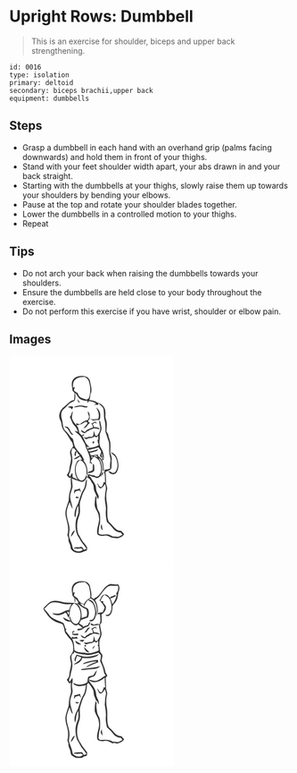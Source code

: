 # Upright Rows: Dumbbell
> This is an exercise for shoulder, biceps and upper back strengthening.

``` 
id: 0016 
type: isolation 
primary: deltoid 
secondary: biceps brachii,upper back 
equipment: dumbbells 
``` 

## Steps

 - Grasp a dumbbell in each hand with an overhand grip (palms facing downwards) and hold them in front of your thighs.
 - Stand with your feet shoulder width apart, your abs drawn in and your back straight.
 - Starting with the dumbbells at your thighs, slowly raise them up towards your shoulders by bending your elbows.
 - Pause at the top and rotate your shoulder blades together.
 - Lower the dumbbells in a controlled motion to your thighs.
 - Repeat

## Tips

 - Do not arch your back when raising the dumbbells towards your shoulders.
 - Ensure the dumbbells are held close to your body throughout the exercise.
 - Do not perform this exercise if you have wrist, shoulder or elbow pain.

## Images

<svg width="221pt" height="275pt" viewBox="0 0 221 275" xmlns="http://www.w3.org/2000/svg">
  <g fill="#FFF">
    <path d="M0 0h221v275H0V0m85.82 31.9c-3.25 4.39-1.3 9.97-.8 14.89l2.76 3.15c-.12 3.17-.29 6.34-.7 9.49-5.65.6-8.79 5.73-13.05 8.75-5.7 3.78-8.95 12-5.5 18.29 1.92 3.34 1.5 7.39 2.99 10.89 1.39 3.45 4.58 5.67 6.45 8.83 2.41 3.34 3.97 7.24 6.72 10.33.4 1.61.79 3.21 1.21 4.82-1.37 2.15-2.99 4.16-4.03 6.5-.74 2.74.57 5.45.95 8.15.98 5.66-2.04 10.94-2.11 16.55-.01 2.93-1.86 5.27-3.43 7.56 1.62 1.35 3.13 5.48 5.68 3.11-.62 3.92-.1 7.86.06 11.79.12 2.79-1.3 5.29-1.89 7.95-.98 3.8-1 7.73-1.42 11.61-1.98 6.91-5.73 13.98-3.78 21.35 1.88 7.92 4.77 16.21 2.14 24.34.52 1.63 1.07 3.26 1.6 4.9-1.08 3.92 2.31 7.05 2.55 10.83-.13 5.5 6.04 8.48 10.84 8.34 3.67.56 6.59-1.99 10-2.77 2.17-.56 1.47-3.23 1.47-4.86-1.07-1.4-2.03-2.87-3.12-4.24-3.78-3.8-5.82-8.86-8.63-13.34-2.83-8.28-1.83-17.62 1.49-25.61 1.94-6.34-.86-13.16 1.48-19.45 1.57-4.41 2.44-9.18 5.1-13.11 2.89-4.54 3.41-10.14 3.41-15.39-2.1 2.45-1.67 5.97-2.6 8.9-.66 4.45-4.2 7.67-5.2 11.99-1.53 3.77-2.58 7.7-3.89 11.54-2.1 3.96-4.34 8-4.79 12.56-.11 2.09-.73 4.55 1.08 6.14 1.13-5.22.51-11 3.99-15.48.1 3.28.34 6.58-.05 9.85-.77 3.37-2.73 6.37-3.25 9.81-1.24 8.13-.49 17.1 4.54 23.9 2.28 5.43 6.96 9.18 9.71 14.31-1.19.42-2.4.82-3.61 1.2-1.06-1.97-2.27-4.81-5.06-3.6-2.69 1.04-7.43-1.34-8.37 2.18.94-.18 1.87-.35 2.81-.52 3.05 1.9 7.26-1.98 9.25 1.86-4.27 4.19-13.55 2.17-14.04-4.29-1.05-6.37-5.95-12.25-4.22-18.89 2.14-9.88-4.79-19.01-3.37-28.85.78-4.02 2.1-7.92 3.84-11.62 1.39 2.89 1.84 6.34 4.16 8.72-.86-5.44-2.91-10.65-3.48-16.15.09-4.52 2.28-8.58 3.26-12.9.12-3.86-.68-7.67-.96-11.5 4.24 1.74 8.56 3.34 13.01 4.44 3.94.41 5.86-3.75 7.48-6.6-.45-.79-.91-1.58-1.36-2.36-.52 3.14-2.41 7.33-6.14 7.28-4.53-.71-6.36-5.64-7.2-9.56-1.28-6.3-.64-14.28 5.37-18.01 5.22 2.19 8.03 7.74 8.55 13.13.33 2.67-.57 5.66 1.26 7.96.74-7.5-.24-15.76-6.08-21.15l2.11.83c-1.27-2.34-2.3-4.8-3.62-7.11-2.71-2.95-5.37-5.96-7.68-9.24-2.82-3.68-2.9-8.54-4.23-12.83-4.22-2.77-6.12-7.69-10.04-10.77-4.18-4.08-3.13-10.47-4.77-15.63-1.28-4.18-1.6-9.25 1.53-12.72 2.5-2.24 5.02-4.47 7.28-6.97 2.12-2.58 5.52-3.31 8.27-5 1.42-3.29 1.07-7.05.75-10.53 3.19 2.45 3.8 7.37 7.85 8.78 2.61 1.41 5.58 1.84 8.52 1.76.15.81.46 2.42.61 3.23.49-.98.96-1.96 1.41-2.95 3.43.51 6.85 1.04 9.67 3.26-.87 1.02-1.74 2.03-2.61 3.05.64-.46 1.27-.92 1.91-1.39.88.1 2.63.29 3.51.38.08-.57.25-1.71.34-2.28 2.39 1.9 4.84 3.87 6.48 6.5 1.67 4.81.55 10.06 1.58 14.98 1.9 5.38 1.37 11.19 1.49 16.79 1.67 4.32 2.79 8.83 4.5 13.14 1.42 6.59-.17 13.51 1.62 20.06 1.78 5.3-.86 10.72.27 16.11-2.52 1-5.23 1.19-7.85 1.73.07.73.2 2.17.26 2.89-.32 0-.97-.01-1.29-.01 3.01 3.8 1.31 9.21 2.19 13.73l-2.03-.04c-.72 2.35-1.14 4.99-2.99 6.76-2.72-.19-4.11-2.8-4.86-5.1-.18.06-.54.17-.72.23.95 2.21 1.29 5.15 3.67 6.32 3.4.26 4.73-3.38 6.41-5.63 3.28 4.99-.07 10.52.31 15.88-1.27 6.39 1.73 12.56 1.13 18.97-.59 5.44.18 10.85 1.48 16.14 3.13 2.7 6.02 5.68 8.54 8.97 2.39 3.15 6.22 4.77 10.09 5.09.73.94 1.45 1.9 2.17 2.86-1.74.92-3.37 2.05-5.18 2.82-2.62.14-5.22-.43-7.85-.37-2.57-1.24-5.11-3.02-8.09-2.8-3.68-.29-8.04 1.55-11.06-1.31.4-4.48.32-9.11 2.01-13.35.12-4.08.31-8.18-.14-12.25-.38-3.58-3.44-6.2-3.74-9.8-.52-4.2-1.66-8.46-.66-12.68-.45-.82-.91-1.63-1.39-2.42-.85 4.45-1.41 8.99-1.2 13.52 1.24 5.13 5.34 9.22 5.56 14.68 1.69 7.94-4.13 15.48-1.88 23.36 2.79 2.8 6.87 2.34 10.41 1.72 4.07-.79 7.06 3.03 10.97 3.11 2.45-.01 5.04 1.24 7.37 0 2.78-1.05 5.76-2.19 7.03-5.13-.82-1-1.61-2.02-2.49-2.96-1.78-2.23-5.17-1.1-7.29-2.88-4.12-2.87-6.63-7.45-10.7-10.41-3.66-7.71-1.15-16.61-2.48-24.79-1.42-6.3-1.38-12.95.18-19.21.68-3.1-1.78-5.79-1.5-8.87.1-4.63-.07-9.28-.89-13.85 2.84-1.94 6.95-2.05 8.21-5.77-.13-3.14.55-6.27.05-9.39 1.26-3.87-.76-7.41-1.69-11.07.2-4.7.72-9.44.02-14.13-.61-3.66-2.39-7.02-2.85-10.72-.77-1.21-1.55-2.42-2.35-3.6.46-5.64 1.4-11.63-.88-17-1.1-3.05.03-6.35-.5-9.5-.1-6.05-5.17-10.8-10.76-12.22-3.23-2.17-6.87-3.17-10.74-3.38.96-2.46 1.17-5.08 1.37-7.68 3.16-5.58.34-11.88-.54-17.66-.59-3.9-4.56-6.81-8.42-6.78-5.06-.55-11.06.11-14.25 4.59m5.29 26.07c.58 1.42 1.19 2.83 1.78 4.24.49.15 1.46.46 1.94.61-.94-1.83-2.28-3.39-3.72-4.85m-4.59 11.17c4.13.61 8.15-2.07 12.22-.54 2.01.77 4.12 1.18 6.19.39 0-.36-.01-1.09-.01-1.46-1.16.37-2.3.38-3.44.04-4.89-1.6-10.51-1.01-14.96 1.57m-8.07.12c2.47-.4 4.35.75 5.77 2.67.38-1.24 2.63-2.87.79-3.81-2.26-.87-4.71-.36-6.56 1.14m38.3.18c2.5 4.62 5.13 9.96 2.81 15.24-3.58.62-7.27.82-10.86.1 1.43.76 2.83 1.58 4.34 2.18 2.4-.33 4.79-1.3 7.22-.59 2.01-.8 1.92-3.55 2.06-5.37.55-4.49-1.88-9.08-5.57-11.56M81.32 81.85c2.11 3.85 2.82 8.49 6.07 11.66 2.46 2.33 4.03 5.32 4.91 8.57-1.52-.58-3.07-1.09-4.67-1.39 3 3.18 6.99 5.43 9.21 9.31 1.68 3.04 3.59 5.97 4.99 9.15 2.25 8.58 8.65 16.53 6.16 25.85l1.07-1.87c.54.82 1.09 1.63 1.65 2.44 1.11-1.68-.71-2.79-1.41-4.06 1.22-2.27 2.83-4.28 4.45-6.26 3.15 1.75 6.66 3.64 7.86 7.33 2.1 5.66 3.14 12.92-.79 18.02-1.39 2.35-4.57 1.62-6.24.01-2.9-.19-5.73-.89-8.5-1.73-.41 1.56-.84 3.11-1.3 4.66 3.77.77 4.91 4.86 6.95 7.59 2.55 3.23 1.08 7.7 2.96 11.19 1.55 3.27 2.87 6.66 4.63 9.83 2.34-3.07-.21-6.22-1.44-9.1-1.82-3.41-.54-7.68-2.79-10.92-1.62-3.31-4.25-6.02-5.86-9.31-.58-.42-1.76-1.27-2.35-1.7 2.54-1.32 4.79 2.24 7.57 1.43 2.68 2.41 6.37 1.54 8.15-1.44l1.33 1.54c-1-1.95-.26-3.94.16-5.86 1.73-6.6-.16-13.73-3.74-19.39l1.39.62c3.55 4.64 4.5 10.77 3.91 16.46l1.14.16c.53-7.17-.34-16.48-7.5-20.21.03-.41.09-1.23.11-1.64-3.2.01-6.33.73-9.49 1.14-.75-1.19-1.35-2.46-2.02-3.7 3.35-.4 6.59-1.35 9.77-2.46.69-.92 1.41-1.82 2.15-2.71-3.86 1.89-8.15 2.49-12.26 3.57-.51-.5-1.51-1.49-2.02-1.99 4.81-1.13 9.71-2.03 14.36-3.77 1.21 1.82 2.47 3.61 3.76 5.38-.58 2-1.15 4-1.85 5.95.91 1.15 2.01 3.16 3.76 2.31-1.8-1.72-1.68-4.09-1.18-6.28.67 2.74 1.1 5.54 2.11 8.19-.62-.33-1.86-.99-2.48-1.31l1.69 3.75c2.41-3.22 1.1-7.33.41-10.92-.55-3.73-3.68-6.35-4.42-10.02-1.29-3.91.25-8.01-.15-12.01-.32-3.88 2.7-7.12 2.45-10.99-.44-3.14-1.2-6.23-1.85-9.34-.25-.14-.74-.43-.99-.58-.96 4.03 1.81 7.92 1.09 11.99-.43 3.19-2.5 5.78-4.1 8.46l-2.8-.48c-.18-2.21-.99-4.26-1.87-6.26-.25 2.63.35 5.95-1.92 7.87-2.35.39-4.88-.22-7.07 1.05-1.45.92-2.98-.49-4.42-.67 1.04 1.3 2.37 3.67 4.4 2.69 3.08-1.83 7.17-.53 9.74-3.4 1 .41 1.99.83 2.98 1.26.56-.58 1.66-1.73 2.21-2.31.08 1.38.23 4.13.31 5.5h-1.08c.16 1.29.31 2.58.47 3.87.41 1.09 2.19 3.05.31 3.77-3.98 2.36-8.72 2.87-13.22 3.44-.11.5-.33 1.49-.44 1.98-.61-1.38-1.21-2.76-1.81-4.14 1.25.42 2.5.83 3.76 1.2-1.27-2.18-3.84-3.26-4.84-5.63-1.6-3.3-2.85-6.81-5.1-9.76 2.03.67 2.58-.81 3.02-2.29-1.12.52-2.23 1.07-3.32 1.65-1.08-1.1-2.18-2.19-3.29-3.25-.84-3.45-.96-7.41-3.81-9.95 2.84-1.03 6.02-1.18 8.58-2.93 1.56-.97 3.18-2.21 5.14-1.86 1.5.67 1.18 2.37.06 3.23-1.4 2.03-3.29 3.67-4.53 5.81 1.54-.84 3.01-1.79 4.48-2.74 1.02-2.11 2.41-4.05 4.57-5.11-1.09-.55-2.84-.98-2.59-2.57.66-1.12 2.09-2 1.93-3.46.04-3.16.79-7.51-2.72-9.15.45 2.16 1.23 4.24 1.95 6.32.24 1.67-.82 3.19-1.18 4.78-4.18.98-7.88 3.07-11.09 5.89-1.83-.19-3.58-.67-5.23-1.44l.84 2.83c-2.22-2.11-4.43-4.43-5.51-7.36-1.95-3.55.08-7.47.33-11.17-2.46 1.77-1.51 5.64-4.06 7.19m33.25 6.67c-1.43 1.02-2.67 2.47-4.61 2.19 1.84 1.44 2.72 3.57 2.19 5.9-3.1.26-5.62 2.16-8.45 3.25-.7.86-1.4 1.72-2.09 2.58-1.82-.85-3.51-1.92-5.22-2.95.18 3.08 3.14 3.79 5.57 4.41 1.31-1.51 2.82-2.85 4.86-3.19l1.43-1.47c1.82-.33 3.59-.91 5.16-1.9 2.74.1 5.43.63 8.05 1.42-1.1-3.31-4.84-2.85-7.62-2.98-.21-1.49-.91-2.8-1.79-3.99.9-.72 1.79-1.43 2.68-2.16 1.15.46 2.3.9 3.47 1.31-1.07-.91-1.99-2.72-3.63-2.42m-40.84 6.4c1.88 1.27 4.27 2.05 5.46 4.13 1.65 2.35 2.58 5.35 5.02 7.05.47-.15 1.42-.45 1.89-.59-3.84-1.94-4.1-6.75-7.12-9.46-1.44-1.28-3.48-1-5.25-1.13m28.5 18.92c.7.52.7.52 0 0m10.22 1.35c-.16.42-.48 1.26-.63 1.67 1.57 3.17 3.82-3.64.63-1.67m23.76 14.57c2.8 2.53 6.5 4.56 7.64 8.42 2.11 6 2.79 13.7-2.02 18.62-.76.13-2.29.4-3.05.53-1.71-1.16-3.41-2.47-5.56-2.62 1.5 4.23 7.76 5.86 10.67 2.24 3.92-5.52 3.31-12.9 1.25-19.01-1.28-3.97-4.41-8.02-8.93-8.18m-23.76 14.74c-.29 2.8-.17 5.62-.3 8.42-1.52 2.66-6.02 1.13-6.71 4.49 2.67-.33 5.74-.29 7.85-2.22 1.96-1.77.74-4.64.9-6.93.17-1.55-.69-2.75-1.74-3.76m12.48 11.86c-.19 1.31-1.64 3.55-.44 4.49 1.1-1.1 1.71-2.81 1.63-4.36-.3-.03-.89-.09-1.19-.13m-37.44 23.47c-.18 1.82-.36 3.65-.48 5.48.72-1.15 1.41-2.31 2.1-3.47 1.72-.41 3.43-.87 5.11-1.39.66 1.05 1.36 2.09 2.09 3.11-.31-1.9-.92-3.72-1.57-5.53-2.24 1.2-4.69 1.87-7.25 1.8m1.72 9.18c.15.55.44 1.64.59 2.19.97-.14 2.9-.41 3.87-.55-.88-1.71-2.87-1.41-4.46-1.64m36.43 45.32c-.63-2.79-1.12-5.61-1.29-8.47-2.19 2.59-1.32 6.51 1.29 8.47m-43.01 8.43c3.01-1.89 3.98-5.4 5.7-8.28-3.73.68-4.59 5.25-5.7 8.28z"/>
    <path d="M89.51 31.36c3.6-2.9 8.38-2.9 12.76-2.76 1.41 1.27 2.93 2.45 4.06 3.99 3.06 7.86 3.62 16.9.35 24.84-.95.46-1.89.91-2.83 1.37-2.65-.83-5.33-1.63-7.87-2.77-2.31-1.13-3.13-3.74-4.11-5.92-1.67-1.01-3.38-1.99-4.83-3.3-.18-1.69.63-3.28 1.02-4.89l-2.44.6c-.41-4.01.18-8.8 3.89-11.16zM84.78 124.11c.68.08 2.03.23 2.71.31.88 1.26 1.81 2.48 2.8 3.66-.37.05-1.13.17-1.51.23-.48 2.2-2.35 5.11.26 6.66.24-2.31.65-4.63 1.62-6.76.84 2.15 2.38 3.84 4 5.42-2.74 1.55-5.5 3.05-8.19 4.67 3.27 1.43 6.02-2 8.78-3.26.85 1.45 1.69 2.9 2.57 4.33-2.64.02-5.77.51-7.09 3.13-3.95 7.3-3.28 16.87 1.28 23.74-2.2-1.31-4.54-2.36-6.92-3.3-.02-1.84-.05-3.68-.12-5.51-2.04.75-2.41 3.06-3.4 4.73-.59-1.14-2.25-2.25-1.11-3.58 2.06-3.56 2-7.75 3.13-11.6 1.84-5.17 1.28-10.85.04-16.09-.69-2.33.58-4.57 1.15-6.78zM113.8 134.5c.76-1.18 4.77-.6 4.69 1.03-1.58.18-3.27-.36-4.69-1.03zM110.2 136.58c-.15-1.36.5-1.82 1.96-1.38.1 1.31-.55 1.77-1.96 1.38zM119.92 136.85c-.44-.32-.44-.32 0 0zM119.92 136.85l.3.23.13.32-.43-.55z"/>
  </g>
  <g fill="#333">
    <path d="M85.82 31.9c3.19-4.48 9.19-5.14 14.25-4.59 3.86-.03 7.83 2.88 8.42 6.78.88 5.78 3.7 12.08.54 17.66-.2 2.6-.41 5.22-1.37 7.68 3.87.21 7.51 1.21 10.74 3.38 5.59 1.42 10.66 6.17 10.76 12.22.53 3.15-.6 6.45.5 9.5 2.28 5.37 1.34 11.36.88 17 .8 1.18 1.58 2.39 2.35 3.6.46 3.7 2.24 7.06 2.85 10.72.7 4.69.18 9.43-.02 14.13.93 3.66 2.95 7.2 1.69 11.07.5 3.12-.18 6.25-.05 9.39-1.26 3.72-5.37 3.83-8.21 5.77.82 4.57.99 9.22.89 13.85-.28 3.08 2.18 5.77 1.5 8.87-1.56 6.26-1.6 12.91-.18 19.21 1.33 8.18-1.18 17.08 2.48 24.79 4.07 2.96 6.58 7.54 10.7 10.41 2.12 1.78 5.51.65 7.29 2.88.88.94 1.67 1.96 2.49 2.96-1.27 2.94-4.25 4.08-7.03 5.13-2.33 1.24-4.92-.01-7.37 0-3.91-.08-6.9-3.9-10.97-3.11-3.54.62-7.62 1.08-10.41-1.72-2.25-7.88 3.57-15.42 1.88-23.36-.22-5.46-4.32-9.55-5.56-14.68-.21-4.53.35-9.07 1.2-13.52.48.79.94 1.6 1.39 2.42-1 4.22.14 8.48.66 12.68.3 3.6 3.36 6.22 3.74 9.8.45 4.07.26 8.17.14 12.25-1.69 4.24-1.61 8.87-2.01 13.35 3.02 2.86 7.38 1.02 11.06 1.31 2.98-.22 5.52 1.56 8.09 2.8 2.63-.06 5.23.51 7.85.37 1.81-.77 3.44-1.9 5.18-2.82-.72-.96-1.44-1.92-2.17-2.86-3.87-.32-7.7-1.94-10.09-5.09-2.52-3.29-5.41-6.27-8.54-8.97-1.3-5.29-2.07-10.7-1.48-16.14.6-6.41-2.4-12.58-1.13-18.97-.38-5.36 2.97-10.89-.31-15.88-1.68 2.25-3.01 5.89-6.41 5.63-2.38-1.17-2.72-4.11-3.67-6.32.18-.06.54-.17.72-.23.75 2.3 2.14 4.91 4.86 5.1 1.85-1.77 2.27-4.41 2.99-6.76l2.03.04c-.88-4.52.82-9.93-2.19-13.73.32 0 .97.01 1.29.01-.06-.72-.19-2.16-.26-2.89 2.62-.54 5.33-.73 7.85-1.73-1.13-5.39 1.51-10.81-.27-16.11-1.79-6.55-.2-13.47-1.62-20.06-1.71-4.31-2.83-8.82-4.5-13.14-.12-5.6.41-11.41-1.49-16.79-1.03-4.92.09-10.17-1.58-14.98-1.64-2.63-4.09-4.6-6.48-6.5-.09.57-.26 1.71-.34 2.28-.88-.09-2.63-.28-3.51-.38-.64.47-1.27.93-1.91 1.39.87-1.02 1.74-2.03 2.61-3.05-2.82-2.22-6.24-2.75-9.67-3.26-.45.99-.92 1.97-1.41 2.95-.15-.81-.46-2.42-.61-3.23-2.94.08-5.91-.35-8.52-1.76-4.05-1.41-4.66-6.33-7.85-8.78.32 3.48.67 7.24-.75 10.53-2.75 1.69-6.15 2.42-8.27 5-2.26 2.5-4.78 4.73-7.28 6.97-3.13 3.47-2.81 8.54-1.53 12.72 1.64 5.16.59 11.55 4.77 15.63 3.92 3.08 5.82 8 10.04 10.77 1.33 4.29 1.41 9.15 4.23 12.83 2.31 3.28 4.97 6.29 7.68 9.24 1.32 2.31 2.35 4.77 3.62 7.11l-2.11-.83c5.84 5.39 6.82 13.65 6.08 21.15-1.83-2.3-.93-5.29-1.26-7.96-.52-5.39-3.33-10.94-8.55-13.13-6.01 3.73-6.65 11.71-5.37 18.01.84 3.92 2.67 8.85 7.2 9.56 3.73.05 5.62-4.14 6.14-7.28.45.78.91 1.57 1.36 2.36-1.62 2.85-3.54 7.01-7.48 6.6-4.45-1.1-8.77-2.7-13.01-4.44.28 3.83 1.08 7.64.96 11.5-.98 4.32-3.17 8.38-3.26 12.9.57 5.5 2.62 10.71 3.48 16.15-2.32-2.38-2.77-5.83-4.16-8.72-1.74 3.7-3.06 7.6-3.84 11.62-1.42 9.84 5.51 18.97 3.37 28.85-1.73 6.64 3.17 12.52 4.22 18.89.49 6.46 9.77 8.48 14.04 4.29-1.99-3.84-6.2.04-9.25-1.86-.94.17-1.87.34-2.81.52.94-3.52 5.68-1.14 8.37-2.18 2.79-1.21 4 1.63 5.06 3.6 1.21-.38 2.42-.78 3.61-1.2-2.75-5.13-7.43-8.88-9.71-14.31-5.03-6.8-5.78-15.77-4.54-23.9.52-3.44 2.48-6.44 3.25-9.81.39-3.27.15-6.57.05-9.85-3.48 4.48-2.86 10.26-3.99 15.48-1.81-1.59-1.19-4.05-1.08-6.14.45-4.56 2.69-8.6 4.79-12.56 1.31-3.84 2.36-7.77 3.89-11.54 1-4.32 4.54-7.54 5.2-11.99.93-2.93.5-6.45 2.6-8.9 0 5.25-.52 10.85-3.41 15.39-2.66 3.93-3.53 8.7-5.1 13.11-2.34 6.29.46 13.11-1.48 19.45-3.32 7.99-4.32 17.33-1.49 25.61 2.81 4.48 4.85 9.54 8.63 13.34 1.09 1.37 2.05 2.84 3.12 4.24 0 1.63.7 4.3-1.47 4.86-3.41.78-6.33 3.33-10 2.77-4.8.14-10.97-2.84-10.84-8.34-.24-3.78-3.63-6.91-2.55-10.83-.53-1.64-1.08-3.27-1.6-4.9 2.63-8.13-.26-16.42-2.14-24.34-1.95-7.37 1.8-14.44 3.78-21.35.42-3.88.44-7.81 1.42-11.61.59-2.66 2.01-5.16 1.89-7.95-.16-3.93-.68-7.87-.06-11.79-2.55 2.37-4.06-1.76-5.68-3.11 1.57-2.29 3.42-4.63 3.43-7.56.07-5.61 3.09-10.89 2.11-16.55-.38-2.7-1.69-5.41-.95-8.15 1.04-2.34 2.66-4.35 4.03-6.5-.42-1.61-.81-3.21-1.21-4.82-2.75-3.09-4.31-6.99-6.72-10.33-1.87-3.16-5.06-5.38-6.45-8.83-1.49-3.5-1.07-7.55-2.99-10.89-3.45-6.29-.2-14.51 5.5-18.29 4.26-3.02 7.4-8.15 13.05-8.75.41-3.15.58-6.32.7-9.49l-2.76-3.15c-.5-4.92-2.45-10.5.8-14.89m3.69-.54c-3.71 2.36-4.3 7.15-3.89 11.16l2.44-.6c-.39 1.61-1.2 3.2-1.02 4.89 1.45 1.31 3.16 2.29 4.83 3.3.98 2.18 1.8 4.79 4.11 5.92 2.54 1.14 5.22 1.94 7.87 2.77.94-.46 1.88-.91 2.83-1.37 3.27-7.94 2.71-16.98-.35-24.84-1.13-1.54-2.65-2.72-4.06-3.99-4.38-.14-9.16-.14-12.76 2.76m-4.73 92.75c-.57 2.21-1.84 4.45-1.15 6.78 1.24 5.24 1.8 10.92-.04 16.09-1.13 3.85-1.07 8.04-3.13 11.6-1.14 1.33.52 2.44 1.11 3.58.99-1.67 1.36-3.98 3.4-4.73.07 1.83.1 3.67.12 5.51 2.38.94 4.72 1.99 6.92 3.3-4.56-6.87-5.23-16.44-1.28-23.74 1.32-2.62 4.45-3.11 7.09-3.13-.88-1.43-1.72-2.88-2.57-4.33-2.76 1.26-5.51 4.69-8.78 3.26 2.69-1.62 5.45-3.12 8.19-4.67-1.62-1.58-3.16-3.27-4-5.42-.97 2.13-1.38 4.45-1.62 6.76-2.61-1.55-.74-4.46-.26-6.66.38-.06 1.14-.18 1.51-.23-.99-1.18-1.92-2.4-2.8-3.66-.68-.08-2.03-.23-2.71-.31z"/>
    <path d="M91.11 57.97c1.44 1.46 2.78 3.02 3.72 4.85-.48-.15-1.45-.46-1.94-.61-.59-1.41-1.2-2.82-1.78-4.24zM86.52 69.14c4.45-2.58 10.07-3.17 14.96-1.57 1.14.34 2.28.33 3.44-.04 0 .37.01 1.1.01 1.46-2.07.79-4.18.38-6.19-.39-4.07-1.53-8.09 1.15-12.22.54zM78.45 69.26c1.85-1.5 4.3-2.01 6.56-1.14 1.84.94-.41 2.57-.79 3.81-1.42-1.92-3.3-3.07-5.77-2.67zM116.75 69.44c3.69 2.48 6.12 7.07 5.57 11.56-.14 1.82-.05 4.57-2.06 5.37-2.43-.71-4.82.26-7.22.59-1.51-.6-2.91-1.42-4.34-2.18 3.59.72 7.28.52 10.86-.1 2.32-5.28-.31-10.62-2.81-15.24z"/>
    <path d="M81.32 81.85c2.55-1.55 1.6-5.42 4.06-7.19-.25 3.7-2.28 7.62-.33 11.17 1.08 2.93 3.29 5.25 5.51 7.36l-.84-2.83c1.65.77 3.4 1.25 5.23 1.44 3.21-2.82 6.91-4.91 11.09-5.89.36-1.59 1.42-3.11 1.18-4.78-.72-2.08-1.5-4.16-1.95-6.32 3.51 1.64 2.76 5.99 2.72 9.15.16 1.46-1.27 2.34-1.93 3.46-.25 1.59 1.5 2.02 2.59 2.57-2.16 1.06-3.55 3-4.57 5.11-1.47.95-2.94 1.9-4.48 2.74 1.24-2.14 3.13-3.78 4.53-5.81 1.12-.86 1.44-2.56-.06-3.23-1.96-.35-3.58.89-5.14 1.86-2.56 1.75-5.74 1.9-8.58 2.93 2.85 2.54 2.97 6.5 3.81 9.95 1.11 1.06 2.21 2.15 3.29 3.25 1.09-.58 2.2-1.13 3.32-1.65-.44 1.48-.99 2.96-3.02 2.29 2.25 2.95 3.5 6.46 5.1 9.76 1 2.37 3.57 3.45 4.84 5.63-1.26-.37-2.51-.78-3.76-1.2.6 1.38 1.2 2.76 1.81 4.14.11-.49.33-1.48.44-1.98 4.5-.57 9.24-1.08 13.22-3.44 1.88-.72.1-2.68-.31-3.77-.16-1.29-.31-2.58-.47-3.87h1.08c-.08-1.37-.23-4.12-.31-5.5-.55.58-1.65 1.73-2.21 2.31-.99-.43-1.98-.85-2.98-1.26-2.57 2.87-6.66 1.57-9.74 3.4-2.03.98-3.36-1.39-4.4-2.69 1.44.18 2.97 1.59 4.42.67 2.19-1.27 4.72-.66 7.07-1.05 2.27-1.92 1.67-5.24 1.92-7.87.88 2 1.69 4.05 1.87 6.26l2.8.48c1.6-2.68 3.67-5.27 4.1-8.46.72-4.07-2.05-7.96-1.09-11.99.25.15.74.44.99.58.65 3.11 1.41 6.2 1.85 9.34.25 3.87-2.77 7.11-2.45 10.99.4 4-1.14 8.1.15 12.01.74 3.67 3.87 6.29 4.42 10.02.69 3.59 2 7.7-.41 10.92l-1.69-3.75c.62.32 1.86.98 2.48 1.31-1.01-2.65-1.44-5.45-2.11-8.19-.5 2.19-.62 4.56 1.18 6.28-1.75.85-2.85-1.16-3.76-2.31.7-1.95 1.27-3.95 1.85-5.95-1.29-1.77-2.55-3.56-3.76-5.38-4.65 1.74-9.55 2.64-14.36 3.77.51.5 1.51 1.49 2.02 1.99 4.11-1.08 8.4-1.68 12.26-3.57-.74.89-1.46 1.79-2.15 2.71-3.18 1.11-6.42 2.06-9.77 2.46.67 1.24 1.27 2.51 2.02 3.7 3.16-.41 6.29-1.13 9.49-1.14-.02.41-.08 1.23-.11 1.64 7.16 3.73 8.03 13.04 7.5 20.21l-1.14-.16c.59-5.69-.36-11.82-3.91-16.46l-1.39-.62-.13-.32-.3-.23c-.44-.32-.44-.32 0 0l.43.55c3.58 5.66 5.47 12.79 3.74 19.39-.42 1.92-1.16 3.91-.16 5.86l-1.33-1.54c-1.78 2.98-5.47 3.85-8.15 1.44-2.78.81-5.03-2.75-7.57-1.43.59.43 1.77 1.28 2.35 1.7 1.61 3.29 4.24 6 5.86 9.31 2.25 3.24.97 7.51 2.79 10.92 1.23 2.88 3.78 6.03 1.44 9.1-1.76-3.17-3.08-6.56-4.63-9.83-1.88-3.49-.41-7.96-2.96-11.19-2.04-2.73-3.18-6.82-6.95-7.59.46-1.55.89-3.1 1.3-4.66 2.77.84 5.6 1.54 8.5 1.73 1.67 1.61 4.85 2.34 6.24-.01 3.93-5.1 2.89-12.36.79-18.02-1.2-3.69-4.71-5.58-7.86-7.33-1.62 1.98-3.23 3.99-4.45 6.26.7 1.27 2.52 2.38 1.41 4.06-.56-.81-1.11-1.62-1.65-2.44l-1.07 1.87c2.49-9.32-3.91-17.27-6.16-25.85-1.4-3.18-3.31-6.11-4.99-9.15-2.22-3.88-6.21-6.13-9.21-9.31 1.6.3 3.15.81 4.67 1.39-.88-3.25-2.45-6.24-4.91-8.57-3.25-3.17-3.96-7.81-6.07-11.66m32.48 52.65c1.42.67 3.11 1.21 4.69 1.03.08-1.63-3.93-2.21-4.69-1.03m-3.6 2.08c1.41.39 2.06-.07 1.96-1.38-1.46-.44-2.11.02-1.96 1.38z"/>
    <path d="M114.57 88.52c1.64-.3 2.56 1.51 3.63 2.42a85.18 85.18 0 0 1-3.47-1.31c-.89.73-1.78 1.44-2.68 2.16.88 1.19 1.58 2.5 1.79 3.99 2.78.13 6.52-.33 7.62 2.98-2.62-.79-5.31-1.32-8.05-1.42-1.57.99-3.34 1.57-5.16 1.9l-1.43 1.47c-2.04.34-3.55 1.68-4.86 3.19-2.43-.62-5.39-1.33-5.57-4.41 1.71 1.03 3.4 2.1 5.22 2.95.69-.86 1.39-1.72 2.09-2.58 2.83-1.09 5.35-2.99 8.45-3.25.53-2.33-.35-4.46-2.19-5.9 1.94.28 3.18-1.17 4.61-2.19zM73.73 94.92c1.77.13 3.81-.15 5.25 1.13 3.02 2.71 3.28 7.52 7.12 9.46-.47.14-1.42.44-1.89.59-2.44-1.7-3.37-4.7-5.02-7.05-1.19-2.08-3.58-2.86-5.46-4.13zM102.23 113.84c.7.52.7.52 0 0zM112.45 115.19c3.19-1.97.94 4.84-.63 1.67.15-.41.47-1.25.63-1.67zM136.21 129.76c4.52.16 7.65 4.21 8.93 8.18 2.06 6.11 2.67 13.49-1.25 19.01-2.91 3.62-9.17 1.99-10.67-2.24 2.15.15 3.85 1.46 5.56 2.62.76-.13 2.29-.4 3.05-.53 4.81-4.92 4.13-12.62 2.02-18.62-1.14-3.86-4.84-5.89-7.64-8.42zM112.45 144.5c1.05 1.01 1.91 2.21 1.74 3.76-.16 2.29 1.06 5.16-.9 6.93-2.11 1.93-5.18 1.89-7.85 2.22.69-3.36 5.19-1.83 6.71-4.49.13-2.8.01-5.62.3-8.42zM124.93 156.36c.3.04.89.1 1.19.13.08 1.55-.53 3.26-1.63 4.36-1.2-.94.25-3.18.44-4.49zM87.49 179.83c2.56.07 5.01-.6 7.25-1.8.65 1.81 1.26 3.63 1.57 5.53-.73-1.02-1.43-2.06-2.09-3.11-1.68.52-3.39.98-5.11 1.39-.69 1.16-1.38 2.32-2.1 3.47.12-1.83.3-3.66.48-5.48zM89.21 189.01c1.59.23 3.58-.07 4.46 1.64-.97.14-2.9.41-3.87.55-.15-.55-.44-1.64-.59-2.19zM125.64 234.33c-2.61-1.96-3.48-5.88-1.29-8.47.17 2.86.66 5.68 1.29 8.47zM82.63 242.76c1.11-3.03 1.97-7.6 5.7-8.28-1.72 2.88-2.69 6.39-5.7 8.28z"/>
  </g>
</svg>

<svg width="221pt" height="275pt" viewBox="0 0 221 275" xmlns="http://www.w3.org/2000/svg">
  <g fill="#FFF">
    <path d="M0 0h221v275H0V0m85.87 31.83c-3.29 4.39-1.36 10.01-.85 14.94.87 1.02 1.74 2.03 2.61 3.05-.01 2.14-.04 4.34.82 6.35.23-2.09.3-4.18.22-6.29 1.55 1.84 2.91 3.81 4.36 5.73l-1.95 1.23c4 2.8 7.61 6.16 12.3 7.81 1.75 2.99 1.52 6.65.57 9.88-2.3.57-4.56 1.3-6.75 2.21.12-7.06-.43-15.7-7.04-19.88-5.16-1.33-10.69-.49-15.97-1.15-6.2-1.53-13.03-3.66-19.18-.77-2.95 1.97-5.41 4.6-7.97 7.04-2.92 2.89 1.13 5.96 2.74 8.33 2.66 4.53 6.65 8.16 11.29 10.61 3.3 1.59 6.9 2.43 10.27 3.83 2.66 3.29 2.24 8 3.85 11.82 1.98 2.48 3.57 5.28 5.94 7.43 3.69 3.58 5.14 8.81 4.68 13.84.68 3.65-2.02 6.44-3.65 9.38-1.23 2.56.08 5.39.51 7.99 1.38 5.9-1.84 11.46-1.97 17.31-.01 2.62-1.27 4.92-3.3 6.54.64 2.11 2.16 3.74 3.55 5.39l2-1.52c-.47 3.7-.24 7.42.04 11.12.43 3.78-1.79 7.12-2.25 10.79-.73 3.38-.57 6.88-1.16 10.28-1.6 4.85-3.51 9.67-4.19 14.77-.32 7.25 3.41 13.93 3.68 21.12.05 3.13-.09 6.31-.97 9.33.5 1.58 1.02 3.15 1.53 4.72-.91 3.99 2.27 7.19 2.6 11.02.15 2.27.9 4.61 3.06 5.73 3.49 3.04 8.41 2.59 12.7 2.18.65-.58 1.31-1.15 1.97-1.72 1.26-.18 2.49-.46 3.7-.84 1.36-1.15.82-3.1.96-4.64-2.89-4.21-6.65-7.78-8.81-12.48-6.61-8.84-5.45-21.09-1.56-30.81 1.94-6.07-.72-12.58 1.28-18.64 1.61-4.98 2.77-10.24 5.74-14.64 2.51-4.33 2.86-9.48 3.11-14.37.44-.58 1.31-1.75 1.75-2.33 2.46 2.45 4.3 5.43 6.07 8.4 1.84 2.93.81 6.67 2.24 9.74.78 1.75 1.55 3.5 2.05 5.35 2.09 1.13 2.74 3.34 3.46 5.46 1.75-4.96-2.86-8.64-3.12-13.36-.14-6.26-4.14-11.66-8.3-16.02l.88-.46c-1.4-.35-2.29-1.21-2.64-2.59l2.68 1.18c6.33 3.69 13.7-.48 18.73-4.57.28 4.33.48 8.66.78 12.99l-1.95-.04c-.75 2.38-1.35 4.91-3.03 6.84-2.72-.31-3.95-2.86-4.98-5.04-.17.01-.51.05-.68.07.98 2.23 1.4 5.04 3.67 6.38 3.44.18 4.77-3.39 6.36-5.74 1.19 2.41 2.21 5.07 1.39 7.78-1.12 4.26-.97 8.68-1.33 13.03.75 5.34 1.93 10.68 1.4 16.12-.54 4.78.56 9.48 1.56 14.12 3.34 2.85 6.28 6.1 9.02 9.51 2.37 2.9 6.04 4.18 9.65 4.6.71.93 1.42 1.87 2.13 2.81-1.74.92-3.39 2.04-5.19 2.83-2.63.12-5.22-.44-7.84-.39-5.06-3.81-11.37-2.61-17.22-2.51-.64-.61-1.29-1.21-1.93-1.81.35-4.45.44-8.99 1.96-13.23.15-4.05.39-8.12-.12-12.15-.4-3.53-3.33-6.15-3.7-9.68-.59-4.25-1.65-8.58-.68-12.87-.45-.78-.92-1.56-1.39-2.32-.86 4.62-1.51 9.35-1.11 14.05 1.55 4.82 5.16 8.87 5.47 14.1 1.68 7.94-4.1 15.48-1.9 23.37 2.57 2.52 6.32 2.51 9.61 1.83 3.98-.91 7.42 1.74 10.82 3.34.49-.15 1.46-.46 1.94-.61 1.6.28 3.22 1.23 4.86.83 3.23-1.21 6.88-2.27 8.61-5.53-1.16-1.45-2.34-2.88-3.55-4.28-4.17-.08-7.95-2.17-10.41-5.51-1.92-2.7-4.68-4.62-6.84-7.05-3.17-7.7-.97-16.28-2.2-24.32-1.41-6.33-1.36-12.98.17-19.27.6-3.09-1.72-5.8-1.47-8.87.14-4.43-.31-8.83-.64-13.24.82-.96 1.62-1.93 2.41-2.91-.63-2.13-2.76-3.55-2.82-5.91-.73-5.22-3.63-9.78-4.91-14.85.44-2.4 1.48-4.77.92-7.25-.68-1.51-2.06-2.57-2.78-4.05-.99-4.49-1.39-9.13-1.06-13.72.26-4.23 3.81-7.88 2.66-12.25-.69-3.53-1.55-7.03-1.85-10.62.67-.8 1.34-1.6 2.02-2.39.55-3.73.11-7.49-.07-11.23 2.71-1.14 4.1-3.69 5.55-6.08.21-1.49.54-2.98.51-4.49-1.21-1.87-2.81-3.46-4.1-5.28.18-.44.55-1.32.74-1.77-1.32-.06-2.63-.12-3.94-.19.87-3.28 2.5-6.28 5.17-8.44 3.09 1.7 6.48 3.64 7.73 7.18 2.07 5.48 3.02 12.33-.33 17.5-1.21 2.25-3.97 1.94-6.09 2.51 1.51 1.77 3.96 1.82 5.73.37 3.46-3.1 3.75-8.11 3.9-12.44.99-2.34 3.41-3.75 4.53-6.06 3.11-4.37 2.34-10.01 4.19-14.84 1.17-2.75.53-5.83-1.2-8.18-4.39 1.02-9.07-1.77-13.2.65-8.05 4.19-10.02 14.85-18.78 18.1l-.28 1.01c-1.3-.78-2.6-1.53-3.92-2.26 1.1-5.03-.9-9.88-1.66-14.79-.59-3.9-4.51-6.79-8.36-6.79-5.06-.56-11.03.08-14.26 4.51m36.87 198.48c.91 1.42 1.84 2.83 2.84 4.2-.53-2.94-1.02-5.88-1.41-8.84-.51 1.53-.99 3.08-1.43 4.64z"/>
    <path d="M89 31.75c3.65-3.24 8.73-3.34 13.33-3.15 1.7 1.67 3.96 3.11 4.69 5.5 1.16 4.99 2.41 10.04 1.91 15.2-3.7 1.72-6.8 4.83-8.52 8.53-4.04-.97-7.5-3.53-8.56-7.71-1.68-1.02-3.39-2.03-4.86-3.34.03-1.69.61-3.3 1.01-4.92-.61.17-1.82.52-2.43.69-.22-3.81.05-8.35 3.43-10.8z"/>
    <path d="M132.04 34.73c4.2-2.94 9.48-.53 14.17-1.62.93 3.71.01 7.74-2.55 10.6.65 1.27 1.27 2.56 1.84 3.88l-1.07-2.15c-.73 4.64-2.67 8.9-5.64 12.53-1.02-2.46-1.54-5.13-2.97-7.41 2.52-1.18 5.16-2.1 7.61-3.45-.41-.54-.81-1.09-1.21-1.63-1.87 1.15-3.94 1.88-5.97 2.69l-.36-1.15c.07.75.2 2.24.26 2.98-2.17-2.21-4.61-6.07-8.27-4.86-3.3.35-4.57 3.72-5.57 6.4l-1.23.91 1.92 2.34c.79.99 1.63 1.94 2.49 2.86.9 1.52 1.87 3 2.63 4.59-.32 2.36-1.7 4.4-2.55 6.59-2.86.04-5.71.5-8.04 2.28 1.46.17 2.92.3 4.4.38.52 4.56 1.4 9.26-.79 13.57-2.3-1.46-4.94-.2-7.32.36-1.31-.61-2.61-1.24-3.92-1.86-.19.44-.57 1.32-.76 1.75 3.55 2.49 7.6.95 11.45.28.01 3.91 1.32 7.62 1.72 11.47.35 3.96-2.24 7.22-4.19 10.39-.68-.11-2.03-.34-2.7-.46-.37-2.15-.98-4.24-1.67-6.3-.58 2.62.03 5.96-2.21 7.9-4.07-.34-7.9 2.06-11.89.59 1.41 1.05 2.78 3.4 4.82 2.4 3.22-1.45 7.13-.74 9.86-3.3.97.4 1.95.81 2.92 1.22l2.12-2.36c.09 1.43.25 4.28.33 5.71-.4-.09-1.2-.26-1.6-.34 2.52 1.63 1.8 4.91 2.22 7.45-5.93 2.86-12.86 4.9-19.39 3.14-4.55-.68-9.78.03-13.38-3.49-.73-5.1-.14-10.53-3.16-15.06 2.57-.92 5.35-.4 8.02-.42-.74-.88-1.49-1.75-2.24-2.61-2 1.12-4.11 1.44-6.08-.05l.2 2.64c-3.29-2.87-5.47-6.72-8.31-10 .14-1.12.28-2.23.43-3.34-.25.02-.74.07-.98.1-.57-2.57-1.43-5.06-2.5-7.46C66.7 79.92 58.79 78.84 54.1 73c-1.86-3.37-4.93-5.75-7.13-8.85 3.89-3.07 6.68-8.39 12.18-8.59 4.26-.33 8.52.71 12.62 1.79 3.85 1.1 7.9.7 11.85.65-1.48 2.4-2.51 5.04-3.16 7.78-4.85-.31-8.45 3.41-12.95 4.45-3.26 1.16-6.69-.28-10.04.29 5.45 3.34 12.46 2.72 17.46-1.16.45.21 1.35.64 1.81.86.89 2.08 1.87 4.14 3.01 6.1.5-1.4.96-2.81 1.37-4.24-.02-5.61.85-11.99 6.02-15.29 5.47 2.5 8.39 8.43 8.7 14.23.33 4.54-.6 9.68-4.25 12.75-2.27 1.56-5.28.25-6.77-1.76-1.99-2.22-2.18-5.39-3.52-7.91-1.37 2.02.39 4.31 1.07 6.21-3.51-1.33-6.85-2.99-10.13-4.8 1.31 4.6 6.23 5.82 10.42 5.96 2.01 3.1 5.35 5.89 9.29 4.61l-.31-1.5c2.48 1.58 4.87 3.33 6.96 5.4-2.18.5-4.38.95-6.61 1.22-.12.5-.35 1.5-.46 2 2.6-.31 5.54-.32 7.55-2.28 1.96-2.05 4.91-2.3 7.3-3.61 1.58-1.59 2.01-3.95 2.81-5.97-1.99.82-2.75 2.76-3.43 4.62-2.2.83-4.45 1.53-6.62 2.44-.14-.4-.4-1.2-.53-1.6-1.62-.93-3.16-1.99-4.73-2.99.98-1.5 1.78-3.1 2.47-4.75 3.17-.98 6.32-2.03 9.38-3.32 1.54-3.6 1.69-7.78.08-11.37-1.42-1.51-3.5-2.08-5.32-2.92 1.01-3.46 2.8-6.57 5.23-9.22 2.87 1.7 6.23 3.26 7.55 6.59 2.38 5.61 3.44 12.75.04 18.17-1.19 2.32-3.96 2.04-6.13 2.52 1.09.81 2.22 1.94 3.72 1.46 4.01-1.34 5.51-6.1 5.55-9.93.35.94 1.07 2.81 1.43 3.75-1.16-6.56-1.16-13.79-5.11-19.44-1.53-2.41-4.33-3.45-7.03-3.85.93-.33 2.8-1 3.73-1.34 7.53 3.37 8.47 12.36 8.43 19.6l.91.12c.43-6.02-.21-12.29-3.59-17.45 7.32-4.17 10.12-12.86 16.82-17.7m-21.92 56.23c1.96 1.36 2.31 3.6 2.14 5.84-1.33.08-2.66.16-3.99.23-1.31 1.3-2.87 2.26-4.58 2.93-.75.83-1.49 1.67-2.23 2.51-1.86-1-3.61-2.17-5.44-3.2.68 2.87 3.17 4.13 5.86 4.61 1.39-1.45 2.96-2.72 4.95-3.24.35-.34 1.05-1 1.39-1.33 1.84-.45 3.63-1.09 5.31-1.99 2.76.26 5.49.73 8.21 1.31-1.62-2.81-4.85-2.87-7.72-2.89-.59-1.36-1.24-2.7-1.89-4.02.86-.67 1.71-1.35 2.57-2.03 1.22.43 2.45.83 3.69 1.2-1.04-.88-2.03-1.86-3.26-2.49-1.69.82-3.19 2.01-5.01 2.56m-5.82.82c-1.19 1.59-2.37 3.18-3.58 4.75 1.08-.4 2.17-.81 3.26-1.21 1.05-2.45 2.88-4.34 4.89-6.03-2-.09-3.79.49-4.57 2.49m-19.73 3.17c.11.45.34 1.36.45 1.81-.17.36-.52 1.1-.7 1.46 2.69 1.68 5.72 1.6 8.69.89-.26-.5-.79-1.51-1.06-2.01-2.26.88-4.66.83-7 .25 1.01-1.25 2.05-2.49 3.1-3.7-1.17.41-2.33.85-3.48 1.3m9.59 11.33c1.23 1.49 3.04 1.87 4.87 2.07.6-.93 1.21-1.85 1.81-2.78-2.23.22-4.46.43-6.68.71m-5.38.83c.2 3.86 4.51 5.57 7.86 4.82a45.888 45.888 0 0 0-7.86-4.82m12.41 5.74c-.41 1.6.19 2.24 1.8 1.9.41-1.62-.19-2.25-1.8-1.9m10.62 5.43c1.47-1.3 2.65-2.89 3.49-4.67-2.06.81-3.42 2.4-3.49 4.67m-11.19-2.86c.32 3.61 3.22 7.65 7.24 7.12-2.52-2.27-4.92-4.65-7.24-7.12z"/>
    <path d="M94.88 56.91c1.85.53 3.69 1.07 5.55 1.57-.11.8-.32 2.39-.43 3.18-1.76-1.52-3.46-3.12-5.12-4.75zM77.71 67.81c.5.11 1.5.35 2 .47.79 1.16.9 2.37.33 3.63-1.25-.29-2.13-2.85-2.33-4.1zM87.09 121.62c4.17 3.21 9.38 3.19 14.33 3.92 6.25 1.88 12.41-.93 18.35-2.59 1.1 1.13 2.21 2.24 3.35 3.33.23 2.65-.28 5.28-1.06 7.8 2.03 4.52 4.34 9.05 4.99 14.02.16 2.12 1.39 3.87 2.58 5.54-3.93 1.56-6.66 5.1-10.68 6.49-3.98 1.9-8.21-.36-12.22-.87 1.14-3.47 4.87-3.62 7.73-4.75 1.76-2.25 2.65-5.05 3.26-7.81-1.92 1.98-3.34 4.34-4.65 6.73-2.34.4-4.68.91-6.82 1.98-1.17 2.16-.8 4.84-1.31 7.22-5.44 3.97-12.92 4.45-18.67.79-.45 2.21 1.87 3.05 3.52 3.72 4.3 1.9 9 .16 13.33-.7-.73 4.46-1.17 9.16-3.41 13.19-3.75 5.75-4.95 12.65-7.44 18.95-2.9 5.41-6.41 12.2-3.58 18.28 1.38-5.28.71-11.13 4.11-15.78.12 4.61.89 9.53-1.3 13.82-3.16 6.9-3.05 14.93-1.19 22.18.79 3.59 3.24 6.44 4.88 9.64 2.16 4.63 6.34 7.84 8.63 12.4-1.18.39-2.36.77-3.54 1.13-.85-1.25-1.52-2.65-2.62-3.7-3.29.21-6.62.25-9.89.62-.34.38-1.01 1.13-1.35 1.5 1.02-.08 2.04-.17 3.06-.25 3.17 1.54 7.27-1.83 9.46 1.79-4.11 3.57-10.58 2.49-13.76-1.77-.58-6.12-3.93-11.49-5.12-17.47.01-1.97.56-3.88.8-5.83.98-9.25-5-17.72-3.67-26.96.77-4.06 2.14-7.99 3.84-11.75 1.43 2.92 1.72 6.59 4.35 8.78-1.31-6.98-5.07-14.05-2.82-21.21.64-2.36 1.62-4.61 2.22-6.98 1.04-4.63-1.83-9.48.16-13.95.35-1.94.07-3.94.11-5.9-1.88 1.14-2.6 3.27-3.71 5.04-2.65-2.8.7-5.7.93-8.74.58-5.2 3.06-10.09 2.42-15.41.27-4.04-2.4-8.05-.57-11.97.37-1.32 1.27-2.05 2.72-2.19.06-.57.19-1.71.25-2.28m1.8 13.51c.33-2.74 1.12-5.38 2.32-7.85 1.88.66 3.77 1.31 5.6 2.09-1.8 4.88-6.91 6.49-10.49 9.66 5.11-.75 10.48-3.84 11.85-9.15 6.06.95 12.36.54 18.13-1.64 1.81-.43 3.03-1.89 4.33-3.1-5.41 1.6-10.88 3.53-16.61 3.35-4.71.15-9.14-1.65-13.62-2.81-1.19 2.93-4.38 6.55-1.51 9.45m17.61-.4c-2.88.8-6 1.42-8.14 3.69 6.46-.8 12.59-4.11 19.18-3.46-5.08 2.47-11.27 3.63-14.91 8.32 5.53-2.56 11.04-5.2 16.79-7.26-.06-1.08-.11-2.17-.14-3.25-4.32.18-8.59.95-12.78 1.96m-9.74 10.32l-.03 1.16c4.79.3 9.43-1.17 14.2-1.16 4.02-.26 8.59-.45 11.26-3.95-8.23 2.64-16.96 2.56-25.43 3.95m-9.28 34.88c-.21 1.8-.41 3.6-.57 5.41.74-1.17 1.47-2.34 2.19-3.52 1.7-.39 3.38-.82 5.06-1.3.75 1.09 1.52 2.16 2.33 3.21-.47-1.91-1.08-3.78-1.69-5.64-2.31 1.08-4.76 1.75-7.32 1.84m1.18 9.23c.79 2.12 3.99 2.81 5 .44-1.65-.3-3.33-.4-5-.44m-6.11 53.77c3-2.09 4.2-5.59 5.71-8.74-3.54 1.41-4.65 5.45-5.71 8.74z"/>
  </g>
  <g fill="#333">
    <path d="M85.87 31.83c3.23-4.43 9.2-5.07 14.26-4.51 3.85 0 7.77 2.89 8.36 6.79.76 4.91 2.76 9.76 1.66 14.79 1.32.73 2.62 1.48 3.92 2.26l.28-1.01c8.76-3.25 10.73-13.91 18.78-18.1 4.13-2.42 8.81.37 13.2-.65 1.73 2.35 2.37 5.43 1.2 8.18-1.85 4.83-1.08 10.47-4.19 14.84-1.12 2.31-3.54 3.72-4.53 6.06-.15 4.33-.44 9.34-3.9 12.44-1.77 1.45-4.22 1.4-5.73-.37 2.12-.57 4.88-.26 6.09-2.51 3.35-5.17 2.4-12.02.33-17.5-1.25-3.54-4.64-5.48-7.73-7.18-2.67 2.16-4.3 5.16-5.17 8.44 1.31.07 2.62.13 3.94.19-.19.45-.56 1.33-.74 1.77 1.29 1.82 2.89 3.41 4.1 5.28.03 1.51-.3 3-.51 4.49-1.45 2.39-2.84 4.94-5.55 6.08.18 3.74.62 7.5.07 11.23-.68.79-1.35 1.59-2.02 2.39.3 3.59 1.16 7.09 1.85 10.62 1.15 4.37-2.4 8.02-2.66 12.25-.33 4.59.07 9.23 1.06 13.72.72 1.48 2.1 2.54 2.78 4.05.56 2.48-.48 4.85-.92 7.25 1.28 5.07 4.18 9.63 4.91 14.85.06 2.36 2.19 3.78 2.82 5.91-.79.98-1.59 1.95-2.41 2.91.33 4.41.78 8.81.64 13.24-.25 3.07 2.07 5.78 1.47 8.87-1.53 6.29-1.58 12.94-.17 19.27 1.23 8.04-.97 16.62 2.2 24.32 2.16 2.43 4.92 4.35 6.84 7.05 2.46 3.34 6.24 5.43 10.41 5.51 1.21 1.4 2.39 2.83 3.55 4.28-1.73 3.26-5.38 4.32-8.61 5.53-1.64.4-3.26-.55-4.86-.83-.48.15-1.45.46-1.94.61-3.4-1.6-6.84-4.25-10.82-3.34-3.29.68-7.04.69-9.61-1.83-2.2-7.89 3.58-15.43 1.9-23.37-.31-5.23-3.92-9.28-5.47-14.1-.4-4.7.25-9.43 1.11-14.05.47.76.94 1.54 1.39 2.32-.97 4.29.09 8.62.68 12.87.37 3.53 3.3 6.15 3.7 9.68.51 4.03.27 8.1.12 12.15-1.52 4.24-1.61 8.78-1.96 13.23.64.6 1.29 1.2 1.93 1.81 5.85-.1 12.16-1.3 17.22 2.51 2.62-.05 5.21.51 7.84.39 1.8-.79 3.45-1.91 5.19-2.83-.71-.94-1.42-1.88-2.13-2.81-3.61-.42-7.28-1.7-9.65-4.6-2.74-3.41-5.68-6.66-9.02-9.51-1-4.64-2.1-9.34-1.56-14.12.53-5.44-.65-10.78-1.4-16.12.36-4.35.21-8.77 1.33-13.03.82-2.71-.2-5.37-1.39-7.78-1.59 2.35-2.92 5.92-6.36 5.74-2.27-1.34-2.69-4.15-3.67-6.38.17-.02.51-.06.68-.07 1.03 2.18 2.26 4.73 4.98 5.04 1.68-1.93 2.28-4.46 3.03-6.84l1.95.04c-.3-4.33-.5-8.66-.78-12.99-5.03 4.09-12.4 8.26-18.73 4.57l-2.68-1.18c.35 1.38 1.24 2.24 2.64 2.59l-.88.46c4.16 4.36 8.16 9.76 8.3 16.02.26 4.72 4.87 8.4 3.12 13.36-.72-2.12-1.37-4.33-3.46-5.46-.5-1.85-1.27-3.6-2.05-5.35-1.43-3.07-.4-6.81-2.24-9.74-1.77-2.97-3.61-5.95-6.07-8.4-.44.58-1.31 1.75-1.75 2.33-.25 4.89-.6 10.04-3.11 14.37-2.97 4.4-4.13 9.66-5.74 14.64-2 6.06.66 12.57-1.28 18.64-3.89 9.72-5.05 21.97 1.56 30.81 2.16 4.7 5.92 8.27 8.81 12.48-.14 1.54.4 3.49-.96 4.64-1.21.38-2.44.66-3.7.84-.66.57-1.32 1.14-1.97 1.72-4.29.41-9.21.86-12.7-2.18-2.16-1.12-2.91-3.46-3.06-5.73-.33-3.83-3.51-7.03-2.6-11.02-.51-1.57-1.03-3.14-1.53-4.72.88-3.02 1.02-6.2.97-9.33-.27-7.19-4-13.87-3.68-21.12.68-5.1 2.59-9.92 4.19-14.77.59-3.4.43-6.9 1.16-10.28.46-3.67 2.68-7.01 2.25-10.79-.28-3.7-.51-7.42-.04-11.12l-2 1.52c-1.39-1.65-2.91-3.28-3.55-5.39 2.03-1.62 3.29-3.92 3.3-6.54.13-5.85 3.35-11.41 1.97-17.31-.43-2.6-1.74-5.43-.51-7.99 1.63-2.94 4.33-5.73 3.65-9.38.46-5.03-.99-10.26-4.68-13.84-2.37-2.15-3.96-4.95-5.94-7.43-1.61-3.82-1.19-8.53-3.85-11.82-3.37-1.4-6.97-2.24-10.27-3.83-4.64-2.45-8.63-6.08-11.29-10.61-1.61-2.37-5.66-5.44-2.74-8.33 2.56-2.44 5.02-5.07 7.97-7.04 6.15-2.89 12.98-.76 19.18.77 5.28.66 10.81-.18 15.97 1.15 6.61 4.18 7.16 12.82 7.04 19.88 2.19-.91 4.45-1.64 6.75-2.21.95-3.23 1.18-6.89-.57-9.88-4.69-1.65-8.3-5.01-12.3-7.81l1.95-1.23c-1.45-1.92-2.81-3.89-4.36-5.73.08 2.11.01 4.2-.22 6.29-.86-2.01-.83-4.21-.82-6.35-.87-1.02-1.74-2.03-2.61-3.05-.51-4.93-2.44-10.55.85-14.94m3.13-.08c-3.38 2.45-3.65 6.99-3.43 10.8.61-.17 1.82-.52 2.43-.69-.4 1.62-.98 3.23-1.01 4.92 1.47 1.31 3.18 2.32 4.86 3.34 1.06 4.18 4.52 6.74 8.56 7.71 1.72-3.7 4.82-6.81 8.52-8.53.5-5.16-.75-10.21-1.91-15.2-.73-2.39-2.99-3.83-4.69-5.5-4.6-.19-9.68-.09-13.33 3.15m43.04 2.98c-6.7 4.84-9.5 13.53-16.82 17.7 3.38 5.16 4.02 11.43 3.59 17.45l-.91-.12c.04-7.24-.9-16.23-8.43-19.6-.93.34-2.8 1.01-3.73 1.34 2.7.4 5.5 1.44 7.03 3.85 3.95 5.65 3.95 12.88 5.11 19.44-.36-.94-1.08-2.81-1.43-3.75-.04 3.83-1.54 8.59-5.55 9.93-1.5.48-2.63-.65-3.72-1.46 2.17-.48 4.94-.2 6.13-2.52 3.4-5.42 2.34-12.56-.04-18.17-1.32-3.33-4.68-4.89-7.55-6.59-2.43 2.65-4.22 5.76-5.23 9.22 1.82.84 3.9 1.41 5.32 2.92 1.61 3.59 1.46 7.77-.08 11.37-3.06 1.29-6.21 2.34-9.38 3.32-.69 1.65-1.49 3.25-2.47 4.75 1.57 1 3.11 2.06 4.73 2.99.13.4.39 1.2.53 1.6 2.17-.91 4.42-1.61 6.62-2.44.68-1.86 1.44-3.8 3.43-4.62-.8 2.02-1.23 4.38-2.81 5.97-2.39 1.31-5.34 1.56-7.3 3.61-2.01 1.96-4.95 1.97-7.55 2.28.11-.5.34-1.5.46-2 2.23-.27 4.43-.72 6.61-1.22-2.09-2.07-4.48-3.82-6.96-5.4l.31 1.5c-3.94 1.28-7.28-1.51-9.29-4.61-4.19-.14-9.11-1.36-10.42-5.96 3.28 1.81 6.62 3.47 10.13 4.8-.68-1.9-2.44-4.19-1.07-6.21 1.34 2.52 1.53 5.69 3.52 7.91 1.49 2.01 4.5 3.32 6.77 1.76 3.65-3.07 4.58-8.21 4.25-12.75-.31-5.8-3.23-11.73-8.7-14.23-5.17 3.3-6.04 9.68-6.02 15.29-.41 1.43-.87 2.84-1.37 4.24-1.14-1.96-2.12-4.02-3.01-6.1-.46-.22-1.36-.65-1.81-.86-5 3.88-12.01 4.5-17.46 1.16 3.35-.57 6.78.87 10.04-.29 4.5-1.04 8.1-4.76 12.95-4.45.65-2.74 1.68-5.38 3.16-7.78-3.95.05-8 .45-11.85-.65-4.1-1.08-8.36-2.12-12.62-1.79-5.5.2-8.29 5.52-12.18 8.59 2.2 3.1 5.27 5.48 7.13 8.85 4.69 5.84 12.6 6.92 18.83 10.41 1.07 2.4 1.93 4.89 2.5 7.46.24-.03.73-.08.98-.1-.15 1.11-.29 2.22-.43 3.34 2.84 3.28 5.02 7.13 8.31 10l-.2-2.64c1.97 1.49 4.08 1.17 6.08.05.75.86 1.5 1.73 2.24 2.61-2.67.02-5.45-.5-8.02.42 3.02 4.53 2.43 9.96 3.16 15.06 3.6 3.52 8.83 2.81 13.38 3.49 6.53 1.76 13.46-.28 19.39-3.14-.42-2.54.3-5.82-2.22-7.45.4.08 1.2.25 1.6.34-.08-1.43-.24-4.28-.33-5.71l-2.12 2.36c-.97-.41-1.95-.82-2.92-1.22-2.73 2.56-6.64 1.85-9.86 3.3-2.04 1-3.41-1.35-4.82-2.4 3.99 1.47 7.82-.93 11.89-.59 2.24-1.94 1.63-5.28 2.21-7.9.69 2.06 1.3 4.15 1.67 6.3.67.12 2.02.35 2.7.46 1.95-3.17 4.54-6.43 4.19-10.39-.4-3.85-1.71-7.56-1.72-11.47-3.85.67-7.9 2.21-11.45-.28.19-.43.57-1.31.76-1.75 1.31.62 2.61 1.25 3.92 1.86 2.38-.56 5.02-1.82 7.32-.36 2.19-4.31 1.31-9.01.79-13.57-1.48-.08-2.94-.21-4.4-.38 2.33-1.78 5.18-2.24 8.04-2.28.85-2.19 2.23-4.23 2.55-6.59-.76-1.59-1.73-3.07-2.63-4.59-.86-.92-1.7-1.87-2.49-2.86l-1.92-2.34 1.23-.91c1-2.68 2.27-6.05 5.57-6.4 3.66-1.21 6.1 2.65 8.27 4.86-.06-.74-.19-2.23-.26-2.98l.36 1.15c2.03-.81 4.1-1.54 5.97-2.69.4.54.8 1.09 1.21 1.63-2.45 1.35-5.09 2.27-7.61 3.45 1.43 2.28 1.95 4.95 2.97 7.41 2.97-3.63 4.91-7.89 5.64-12.53l1.07 2.15c-.57-1.32-1.19-2.61-1.84-3.88 2.56-2.86 3.48-6.89 2.55-10.6-4.69 1.09-9.97-1.32-14.17 1.62M94.88 56.91c1.66 1.63 3.36 3.23 5.12 4.75.11-.79.32-2.38.43-3.18-1.86-.5-3.7-1.04-5.55-1.57m-17.17 10.9c.2 1.25 1.08 3.81 2.33 4.1.57-1.26.46-2.47-.33-3.63-.5-.12-1.5-.36-2-.47m9.38 53.81c-.06.57-.19 1.71-.25 2.28-1.45.14-2.35.87-2.72 2.19-1.83 3.92.84 7.93.57 11.97.64 5.32-1.84 10.21-2.42 15.41-.23 3.04-3.58 5.94-.93 8.74 1.11-1.77 1.83-3.9 3.71-5.04-.04 1.96.24 3.96-.11 5.9-1.99 4.47.88 9.32-.16 13.95-.6 2.37-1.58 4.62-2.22 6.98-2.25 7.16 1.51 14.23 2.82 21.21-2.63-2.19-2.92-5.86-4.35-8.78-1.7 3.76-3.07 7.69-3.84 11.75-1.33 9.24 4.65 17.71 3.67 26.96-.24 1.95-.79 3.86-.8 5.83 1.19 5.98 4.54 11.35 5.12 17.47 3.18 4.26 9.65 5.34 13.76 1.77-2.19-3.62-6.29-.25-9.46-1.79-1.02.08-2.04.17-3.06.25.34-.37 1.01-1.12 1.35-1.5 3.27-.37 6.6-.41 9.89-.62 1.1 1.05 1.77 2.45 2.62 3.7 1.18-.36 2.36-.74 3.54-1.13-2.29-4.56-6.47-7.77-8.63-12.4-1.64-3.2-4.09-6.05-4.88-9.64-1.86-7.25-1.97-15.28 1.19-22.18 2.19-4.29 1.42-9.21 1.3-13.82-3.4 4.65-2.73 10.5-4.11 15.78-2.83-6.08.68-12.87 3.58-18.28 2.49-6.3 3.69-13.2 7.44-18.95 2.24-4.03 2.68-8.73 3.41-13.19-4.33.86-9.03 2.6-13.33.7-1.65-.67-3.97-1.51-3.52-3.72 5.75 3.66 13.23 3.18 18.67-.79.51-2.38.14-5.06 1.31-7.22 2.14-1.07 4.48-1.58 6.82-1.98 1.31-2.39 2.73-4.75 4.65-6.73-.61 2.76-1.5 5.56-3.26 7.81-2.86 1.13-6.59 1.28-7.73 4.75 4.01.51 8.24 2.77 12.22.87 4.02-1.39 6.75-4.93 10.68-6.49-1.19-1.67-2.42-3.42-2.58-5.54-.65-4.97-2.96-9.5-4.99-14.02.78-2.52 1.29-5.15 1.06-7.8-1.14-1.09-2.25-2.2-3.35-3.33-5.94 1.66-12.1 4.47-18.35 2.59-4.95-.73-10.16-.71-14.33-3.92z"/>
    <path d="M110.12 90.96c1.82-.55 3.32-1.74 5.01-2.56 1.23.63 2.22 1.61 3.26 2.49-1.24-.37-2.47-.77-3.69-1.2-.86.68-1.71 1.36-2.57 2.03.65 1.32 1.3 2.66 1.89 4.02 2.87.02 6.1.08 7.72 2.89-2.72-.58-5.45-1.05-8.21-1.31-1.68.9-3.47 1.54-5.31 1.99-.34.33-1.04.99-1.39 1.33-1.99.52-3.56 1.79-4.95 3.24-2.69-.48-5.18-1.74-5.86-4.61 1.83 1.03 3.58 2.2 5.44 3.2.74-.84 1.48-1.68 2.23-2.51 1.71-.67 3.27-1.63 4.58-2.93 1.33-.07 2.66-.15 3.99-.23.17-2.24-.18-4.48-2.14-5.84z"/>
    <path d="M104.3 91.78c.78-2 2.57-2.58 4.57-2.49-2.01 1.69-3.84 3.58-4.89 6.03-1.09.4-2.18.81-3.26 1.21 1.21-1.57 2.39-3.16 3.58-4.75zM84.57 94.95c1.15-.45 2.31-.89 3.48-1.3a137.84 137.84 0 0 0-3.1 3.7c2.34.58 4.74.63 7-.25.27.5.8 1.51 1.06 2.01-2.97.71-6 .79-8.69-.89.18-.36.53-1.1.7-1.46-.11-.45-.34-1.36-.45-1.81zM94.16 106.28c2.22-.28 4.45-.49 6.68-.71-.6.93-1.21 1.85-1.81 2.78-1.83-.2-3.64-.58-4.87-2.07zM88.78 107.11c2.77 1.34 5.41 2.95 7.86 4.82-3.35.75-7.66-.96-7.86-4.82zM101.19 112.85c1.61-.35 2.21.28 1.8 1.9-1.61.34-2.21-.3-1.8-1.9zM111.81 118.28c.07-2.27 1.43-3.86 3.49-4.67-.84 1.78-2.02 3.37-3.49 4.67zM100.62 115.42c2.32 2.47 4.72 4.85 7.24 7.12-4.02.53-6.92-3.51-7.24-7.12zM88.89 135.13c-2.87-2.9.32-6.52 1.51-9.45 4.48 1.16 8.91 2.96 13.62 2.81 5.73.18 11.2-1.75 16.61-3.35-1.3 1.21-2.52 2.67-4.33 3.1-5.77 2.18-12.07 2.59-18.13 1.64-1.37 5.31-6.74 8.4-11.85 9.15 3.58-3.17 8.69-4.78 10.49-9.66-1.83-.78-3.72-1.43-5.6-2.09-1.2 2.47-1.99 5.11-2.32 7.85zM106.5 134.73c4.19-1.01 8.46-1.78 12.78-1.96.03 1.08.08 2.17.14 3.25-5.75 2.06-11.26 4.7-16.79 7.26 3.64-4.69 9.83-5.85 14.91-8.32-6.59-.65-12.72 2.66-19.18 3.46 2.14-2.27 5.26-2.89 8.14-3.69zM96.76 145.05c8.47-1.39 17.2-1.31 25.43-3.95-2.67 3.5-7.24 3.69-11.26 3.95-4.77-.01-9.41 1.46-14.2 1.16l.03-1.16zM87.48 179.93c2.56-.09 5.01-.76 7.32-1.84.61 1.86 1.22 3.73 1.69 5.64-.81-1.05-1.58-2.12-2.33-3.21-1.68.48-3.36.91-5.06 1.3-.72 1.18-1.45 2.35-2.19 3.52.16-1.81.36-3.61.57-5.41zM88.66 189.16c1.67.04 3.35.14 5 .44-1.01 2.37-4.21 1.68-5-.44zM122.74 230.31c.44-1.56.92-3.11 1.43-4.64.39 2.96.88 5.9 1.41 8.84-1-1.37-1.93-2.78-2.84-4.2zM82.55 242.93c1.06-3.29 2.17-7.33 5.71-8.74-1.51 3.15-2.71 6.65-5.71 8.74z"/>
  </g>
</svg>
